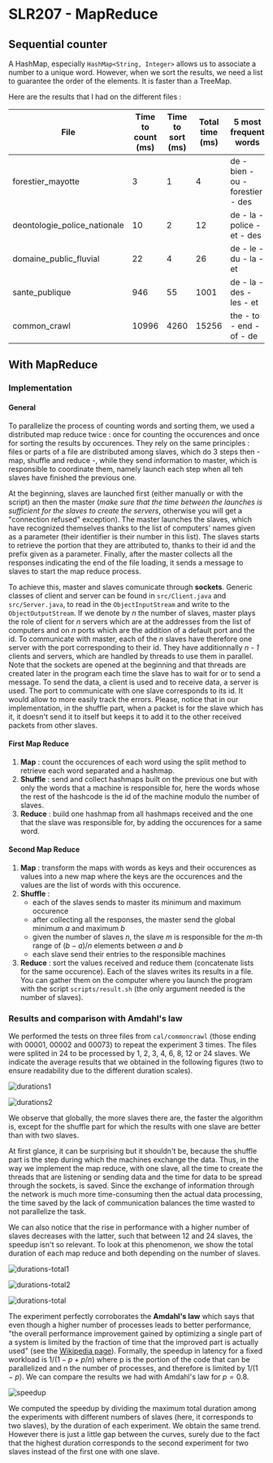 # SLR207 - MapReduce

## Sequential counter

A HashMap, especially `HashMap<String, Integer>` allows us to associate a number to a unique word. However, when we sort the results, we need a list to guarantee the order of the elements. It is faster than a TreeMap.

Here are the results that I had on the different files :

| File                         | Time to count (ms) | Time to sort (ms) | Total time (ms) | 5 most frequent words            |
|------------------------------|--------------------|-------------------|-----------------|----------------------------------|
| forestier_mayotte            | 3                  | 1                 | 4               | de - bien - ou - forestier - des |
| deontologie_police_nationale | 10                 | 2                 | 12              | de - la - police - et - des      |
| domaine_public_fluvial       | 22                 | 4                 | 26              | de - le - du - la - et           |
| sante_publique               | 946                | 55                | 1001            | de - la - des - les - et         |
| common_crawl                 | 10996              | 4260              | 15256           | the - to - end - of - de         |

## With MapReduce

### Implementation

#### General

To parallelize the process of counting words and sorting them, we used a distributed map reduce twice : once for counting the occurences and once for sorting the results by occurences. They rely on the same principles : files or parts of a file are distributed among slaves, which do 3 steps then - map, shuffle and reduce -, while they send information to master, which is responsible to coordinate them, namely launch each step when all teh slaves have finished the previous one.

At the beginning, slaves are launched first (either manually or with the script) an then the master (_make sure that the time between the launches is sufficient for the slaves to create the servers_, otherwise you will get a "connection refused" exception). The master launches the slaves, which have recognized themselves thanks to the list of computers' names given as a parameter (their identifier is their number in this list). The slaves starts to retrieve the portion that they are attributed to, thanks to their id and the prefix given as a parameter. Finally, after the master collects all the responses indicating the end of the file loading, it sends a message to slaves to start the map reduce process.

To achieve this, master and slaves comunicate through __sockets__. Generic classes of client and server can be found in `src/Client.java` and `src/Server.java`, to read in the `ObjectInputStream` and write to the `ObjectOutputStream`. If we denote by _n_ the number of slaves, master plays the role of client for _n_ servers which are at the addresses from the list of computers and on _n_ ports which are the addition of a default port and the id. To communicate with master, each of the _n_ slaves have therefore one server with the port corresponding to their id. They have additionnally _n - 1_ clients and servers, which are handled by threads to use them in parallel. Note that the sockets are opened at the beginning and that threads are created later in the program each time the slave has to wait for or to send a message. To send the data, a client is used and to receive data, a server is used. The port to communicate with one slave corresponds to its id. It would allow to more easily track the errors. Please, notice that in our implementation, in the shuffle part, when a packet is for the slave which has it, it doesn't send it to itself but keeps it to add it to the other received packets from other slaves.

#### First Map Reduce

1. __Map__ : count the occurences of each word using the split method to retrieve each word separated and a hashmap.
2. __Shuffle__ : send and collect hashmaps built on the previous one but with only the words that a machine is responsible for, here the words whose the rest of the hashcode is the id of the machine modulo the number of slaves.
3. __Reduce__ : build one hashmap from all hashmaps received and the one that the slave was responsible for, by adding the occurences for a same word.

#### Second Map Reduce

1. __Map__ : transform the maps with words as keys and their occurences as values into a new map where the keys are the occurences and the values are the list of words with this occurence.
2. __Shuffle__ :
    - each of the slaves sends to master its minimum and maximum occurence
    - after collecting all the responses, the master send the global minimum _a_ and maximum _b_
    - given the number of slaves _n_, the slave _m_ is responsible for the _m_-th range of $(b-a)/n$ elements between _a_ and _b_
    - each slave send their entries to the responsible machines
3. __Reduce__ : sort the values received and reduce them (concatenate lists for the same occurence). Each of the slaves writes its results in a file. You can gather them on the computer where you launch the program with the script `scripts/result.sh` (the only argument needed is the number of slaves).

### Results and comparison with Amdahl's law

We performed the tests on three files from `cal/commoncrawl` (those ending with 00001, 00002 and 00073) to repeat the experiment 3 times.
The files were splited in 24 to be processed by 1, 2, 3, 4, 6, 8, 12 or 24 slaves. We indicate the average results that we obtained in the following figures (two to ensure readability due to the different duration scales).

![durations1](durations-map1-shuffle1-shuffle2.png)

![durations2](durations-reduce1-map2-reduce2.png)

We observe that globally, the more slaves there are, the faster the algorithm is, except for the shuffle part for which the results with one slave are better than with two slaves.

At first glance, it can be surprising but it shouldn't be, because the shuffle part is the step during which the machines exchange the data. Thus, in the way we implement the map reduce, with one slave, all the time to create the threads that are listening or sending data and the time for data to be spread through the sockets, is saved. Since the exchange of information through the network is much more time-consuming then the actual data processing, the time saved by the lack of communication balances the time wasted to not parallelize the task.

We can also notice that the rise in performance with a higher number of slaves decreases with the latter, such that between 12 and 24 slaves, the speedup isn't so relevant. To look at this phenomenon, we show the total duration of each map reduce and both depending on the number of slaves.

![durations-total1](durations-total1.png)

![durations-total2](durations-total2.png)

![durations-total](durations-total.png)

The experiment perfectly corroborates the **Amdahl's law** which says that even though a higher number of processes leads to better performance, "the overall performance improvement gained by optimizing a single part of a system is limited by the fraction of time that the improved part is actually used" (see the [Wikipedia page](https://en.wikipedia.org/wiki/Amdahl%27s_law)). Formally, the speedup in latency for a fixed workload is $1/(1-p+p/n)$ where p is the portion of the code that can be parallelized and n the number of processes, and therefore is limited by $1/(1-p)$. We can compare the results we had with Amdahl's law for $p = 0.8$.

![speedup](speedup.png)

We computed the speedup by dividing the maximum total duration among the experiments with different numbers of slaves (here, it corresponds to two slaves), by the duration of each experiment. We obtain the same trend. However there is just a little gap between the curves, surely due to the fact that the highest duration corresponds to the second experiment for two slaves instead of the first one with one slave.
